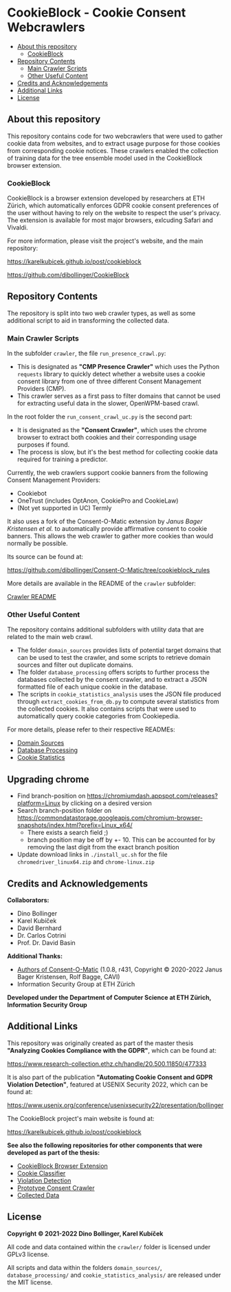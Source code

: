 # CookieBlock - Cookie Consent Webcrawlers

* [About this repository](#about-this-repository)
  * [CookieBlock](#cookieblock)
* [Repository Contents](#repository-contents)
  * [Main Crawler Scripts](#main-crawler-scripts)
  * [Other Useful Content](#other-useful-content)
* [Credits and Acknowledgements](#credits-and-acknowledgements)
* [Additional Links](#additional-links)
* [License](#license)

## About this repository

This repository contains code for two webcrawlers that were used to gather cookie
data from websites, and to extract usage purpose for those cookies from corresponding
cookie notices. These crawlers enabled the collection of training data for the
tree ensemble model used in the CookieBlock browser extension.

### CookieBlock

CookieBlock is a browser extension developed by researchers at ETH Zürich,
which automatically enforces GDPR cookie consent preferences of the user without
having to rely on the website to respect the user's privacy. The extension is
available for most major browsers, exlcuding Safari and Vivaldi.

For more information, please visit the project's website, and the main repository:

https://karelkubicek.github.io/post/cookieblock

https://github.com/dibollinger/CookieBlock

## Repository Contents

The repository is split into two web crawler types, as well as some additional script to aid in transforming the collected data.

### Main Crawler Scripts

In the subfolder `crawler`, the file `run_presence_crawl.py`:
* This is designated as __"CMP Presence Crawler"__ which uses the Python `requests` library to quickly detect whether a website uses a cookie consent library from one of three different Consent Management Providers (CMP).
* This crawler serves as a first pass to filter domains that cannot be used for extracting useful data in the slower, OpenWPM-based crawl.

In the root folder the `run_consent_crawl_uc.py` is the second part:
* It is designated as the __"Consent Crawler"__, which uses the chrome browser to extract both cookies and their corresponding usage purposes if found.
* The process is slow, but it's the best method for collecting cookie data required for training a predictor.

Currently, the web crawlers support cookie banners from the following Consent Management Providers:
* Cookiebot
* OneTrust (includes OptAnon, CookiePro and CookieLaw)
* (Not yet supported in UC) Termly

It also uses a fork of the Consent-O-Matic extension by _Janus Bager Kristensen et al._ to automatically provide affirmative consent to cookie banners.
This allows the web crawler to gather more cookies than would normally be possible.

Its source can be found at:

https://github.com/dibollinger/Consent-O-Matic/tree/cookieblock_rules

More details are available in the README of the `crawler` subfolder:

[Crawler README](crawler/README.md)

### Other Useful Content

The repository contains additional subfolders with utility data that are related to the main web crawl.
* The folder `domain_sources` provides lists of potential target domains that can be used to
  test the crawler, and some scripts to retrieve domain sources and filter out duplicate domains.
* The folder `database_processing` offers scripts to further process the databases collected by the
  consent crawler, and to extract a JSON formatted file of each unique cookie in the database.
* The scripts in `cookie_statistics_analysis` uses the JSON file produced through `extract_cookies_from_db.py` to compute several statistics from the collected cookies. It also contains scripts that were used to automatically query cookie categories from Cookiepedia.

For more details, please refer to their respective READMEs:
* [Domain Sources](domain_sources/README.md)
* [Database Processing](database_processing/README.md)
* [Cookie Statistics](cookie_statistics_analysis/README.md)

## Upgrading chrome
* Find branch-position on https://chromiumdash.appspot.com/releases?platform=Linux by clicking on a desired version
* Search branch-position folder on https://commondatastorage.googleapis.com/chromium-browser-snapshots/index.html?prefix=Linux_x64/
    * There exists a search field ;)
    * branch position may be off by +- 10. This can be accounted for by removing the last digit from the exact branch position
* Update download links in `./install_uc.sh` for the file `chromedriver_linux64.zip` and `chrome-linux.zip`

## Credits and Acknowledgements

__Collaborators:__
* Dino Bollinger
* Karel Kubíček
* David Bernhard
* Dr. Carlos Cotrini
* Prof. Dr. David Basin

__Additional Thanks:__
* [Authors of Consent-O-Matic](https://github.com/cavi-au/Consent-O-Matic) (1.0.8, r431, Copyright © 2020-2022 Janus Bager Kristensen, Rolf Bagge, CAVI)
* Information Security Group at ETH Zürich

__Developed under the Department of Computer Science at ETH Zürich, Information Security Group__

## Additional Links

This repository was originally created as part of the master thesis
__"Analyzing Cookies Compliance with the GDPR"__, which can be found at:

https://www.research-collection.ethz.ch/handle/20.500.11850/477333

It is also part of the publication __"Automating Cookie Consent and GDPR Violation Detection"__,
featured at USENIX Security 2022, which can be found at:

https://www.usenix.org/conference/usenixsecurity22/presentation/bollinger

The CookieBlock project's main website is found at:

https://karelkubicek.github.io/post/cookieblock

**See also the following repositories for other components that were developed as part of the thesis:**

* [CookieBlock Browser Extension](https://github.com/dibollinger/CookieBlock)
* [Cookie Classifier](https://github.com/dibollinger/CookieBlock-Consent-Classifier)
* [Violation Detection](https://github.com/dibollinger/CookieBlock-Other-Scripts)
* [Prototype Consent Crawler](https://github.com/dibollinger/CookieBlock-Crawler-Prototype)
* [Collected Data](https://doi.org/10.5281/zenodo.5838646)

## License

__Copyright © 2021-2022 Dino Bollinger, Karel Kubíček__

All code and data contained within the `crawler/` folder is licensed under GPLv3 license.

All scripts and data within the folders `domain_sources/`, `database_processing/` and `cookie_statistics_analysis/` are released under the MIT license.
